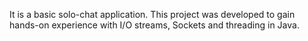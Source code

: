 It is a basic solo-chat application. This project was developed to gain hands-on experience with I/O streams, Sockets and threading in Java.
